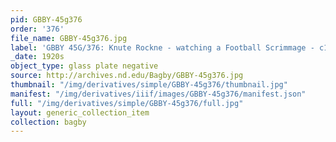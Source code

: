 ```yaml
---
pid: GBBY-45g376
order: '376'
file_name: GBBY-45g376.jpg
label: 'GBBY 45G/376: Knute Rockne - watching a Football Scrimmage - c1920s'
_date: 1920s
object_type: glass plate negative
source: http://archives.nd.edu/Bagby/GBBY-45g376.jpg
thumbnail: "/img/derivatives/simple/GBBY-45g376/thumbnail.jpg"
manifest: "/img/derivatives/iiif/images/GBBY-45g376/manifest.json"
full: "/img/derivatives/simple/GBBY-45g376/full.jpg"
layout: generic_collection_item
collection: bagby
---
```

